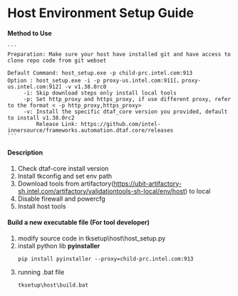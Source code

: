 # Host Environment Setup Guide

#### Method to Use
    ```
    Preparation: Make sure your host have installed git and have access to clone repo code from git webset
    
    Default Command: host_setup.exe -p child-prc.intel.com:913
    Option : host_setup.exe -i -p proxy-us.intel.com:911[，proxy-us.intel.com:912] -v v1.38.0rc0
         -i: Skip download steps only install local tools
         -p: Set http_proxy and https_proxy, if use different proxy, refer to the format < -p http_proxy,https_proxy>
         -v: Install the specific dtaf_core version you provided, default to install v1.38.0rc2
             Release Link: https://github.com/intel-innersource/frameworks.automation.dtaf.core/releases
    ```

#### Description
1. Check dtaf-core install version
2. Install tkconfig and set env path
3. Download tools from artifactory(https://ubit-artifactory-sh.intel.com/artifactory/validationtools-sh-local/env/host) to local
4. Disable firewall and powercfg
5. Install host tools

#### Build a new executable file (For tool developer)
1. modify source code in tksetup\host\host_setup.py
2. install python lib __pyinstaller__
    ```
    pip install pyinstaller --proxy=child-prc.intel.com:913
    ```
3. running .bat file
    ```
    tksetup\host\build.bat
    ```
